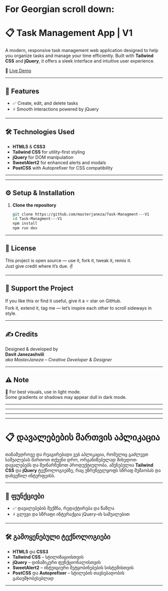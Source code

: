 # For Georgian scroll down:

# 📋 Task Management App | V1

A modern, responsive task management web application designed to help you organize tasks and manage your time efficiently. Built with **Tailwind CSS** and **jQuery**, it offers a sleek interface and intuitive user experience.

🔗 [Live Demo](https://task-managment-we6y-ni3ifjq7t-masterjanezas-projects.vercel.app/)

---

## 🚀 Features

- ✅ Create, edit, and delete tasks
- ⚡ Smooth interactions powered by jQuery

---

## 🛠️ Technologies Used

- **HTML5** & **CSS3**
- **Tailwind CSS** for utility-first styling
- **jQuery** for DOM manipulation
- **SweetAlert2** for enhanced alerts and modals
- **PostCSS** with Autoprefixer for CSS compatibility

---

--- 

## ⚙️ Setup & Installation

1. **Clone the repository**
   ```bash
   git clone https://github.com/masterjaneza/Task-Managment---V1
   cd Task-Managment---V1
   npm install
   npm run dev
   ```

---

## 🧪 License

This project is open source — use it, fork it, tweak it, remix it.  
Just give credit where it’s due. ✌️

---

## 🌟 Support the Project

If you like this or find it useful, give it a ⭐ star on GitHub.  
Fork it, extend it, tag me — let’s inspire each other to scroll sideways in style.

---

## ✍️ Credits

Designed & developed by  
**Davit Janezashvili**  
_aka MasterJaneza – Creative Developer & Designer_

---

## ⚠️ Note

📱 For best visuals, use in light mode.  
Some gradients or shadows may appear dull in dark mode.

---
---
---
---


# 📋 დავალებების მართვის აპლიკაცია

თანამედროვე და რეაგირებადი ვებ აპლიკაცია, რომელიც გაძლევთ საშუალებას მართოთ თქვენი დრო, ორგანიზებულად მიხედოთ დავალებებს და შეინარჩუნოთ პროდუქტიულობა. აშენებულია **Tailwind CSS** და **jQuery** ტექნოლოგიებზე, რაც უზრუნველყოფს სწრაფ მუშაობას და დახვეწილ ინტერფეისს.

---

## 🚀 ფუნქციები

- ✅ დავალებების შექმნა, რედაქტირება და წაშლა
- ⚡ გლუვი და სწრაფი ინტერაქცია jQuery-ის საშუალებით

---

## 🛠️ გამოყენებული ტექნოლოგიები

- **HTML5** და **CSS3**
- **Tailwind CSS** – სტილიზაციისთვის
- **jQuery** – დინამიკური ფუნქციონალისთვის
- **SweetAlert2** – ინტუიციური შეტყობინებების სისტემისთვის
- **PostCSS** და **Autoprefixer** – სტილების თავსებადობის გასაუმჯობესებლად

---
